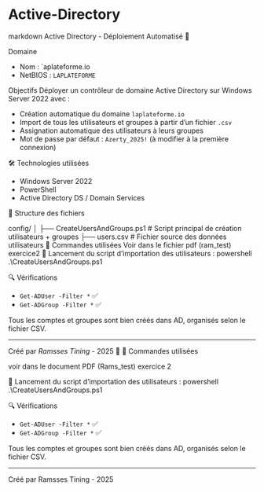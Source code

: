 # Active-Directory
markdown
Active Directory - Déploiement Automatisé 💼

Domaine
- Nom : `aplateforme.io
- NetBIOS : `LAPLATEFORME`

Objectifs
Déployer un contrôleur de domaine Active Directory sur Windows Server 2022 avec :
- Création automatique du domaine `laplateforme.io`
- Import de tous les utilisateurs et groupes à partir d’un fichier `.csv`
- Assignation automatique des utilisateurs à leurs groupes
- Mot de passe par défaut : `Azerty_2025!` (à modifier à la première connexion)

🛠 Technologies utilisées
- Windows Server 2022
- PowerShell
- Active Directory DS / Domain Services

📁 Structure des fichiers


config/
│
├── CreateUsersAndGroups.ps1     # Script principal de création utilisateurs + groupes
├── users.csv                    # Fichier source des données utilisateurs
🔄 Commandes utilisées
 Voir dans le fichier pdf (ram_test) exercice2
📌 Lancement du script d’importation des utilisateurs :
powershell
.\CreateUsersAndGroups.ps1


🔍 Vérifications
- `Get-ADUser -Filter *` ✅
- `Get-ADGroup -Filter *` ✅

Tous les comptes et groupes sont bien créés dans AD, organisés selon le fichier CSV.

---

Créé par *Ramsses Tining* - 2025 💼
🔄 Commandes utilisées

voir dans le document PDF (Rams_test) exercice 2

📌 Lancement du script d’importation des utilisateurs :
powershell
.\CreateUsersAndGroups.ps1

🔍 Vérifications
- `Get-ADUser -Filter *` ✅
- `Get-ADGroup -Filter *` ✅

Tous les comptes et groupes sont bien créés dans AD, organisés selon le fichier CSV.

---

Créé par Ramsses Tining - 2025 

